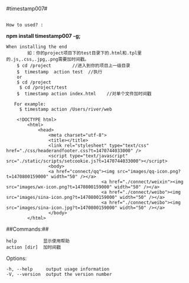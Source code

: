 #timestamp007#
##

    How to used? :
    
   <strong> npm install timestamp007 -g;</strong>        

    
    When installing the end 
    		如：你的project项目下的test目录下的.html和.tpl里的.js,.css,.jpg,.png需要加时间戳。
        $ cd /project        //进入到你的项目上一级目录
        $  timestamp  action test  //执行
        or  
        $ cd /project 
         $ cd /project/test
        $  timestamp action index.html    //对单个文件加时间戳   
        
       For example:
         $ timestamp action /Users/river/web
         
        <!DOCTYPE html>
            <html>
            	<head>
            		<meta charset="utf-8">
            		<title></title>
            		<link rel="stylesheet" type="text/css" href="./css/headerandfooter.css?t=1470744033000" />
            		<script type="text/javascript" src="./static/scripts/setcookie.js?t=1470744033000"></script>
            		<body>
            		<a href="connect/qq"><img src="images/qq-icon.png?t=1470800159000" width="50" /></a>
                    					<a href="./connect/weixin"><img src="images/wx-icon.png?t=1470800159000" width="50" /></a>
                    					<a href="./connect/weibo"><img src="images/sina-icon.png?t=1470800159000" width="50" /></a>
                    					<a href="./connect/weibo"><img src="images/sina-icon.jpg?t=1470800159000" width="50" /></a>
            		</body>
            </html>
       
       
       
       
##Commands:##

    help          显示使用帮助
    action [dir]  加时间戳

  Options:

    -h, --help     output usage information
    -V, --version  output the version number

